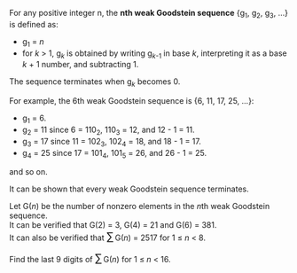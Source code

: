 <p>
For any positive integer n, the <b>nth weak Goodstein sequence</b> {g<sub>1</sub>, g<sub>2</sub>, g<sub>3</sub>, ...} is defined as:
</p><ul><li> g<sub>1</sub> = <var>n</var>
</li><li> for <var>k</var> &gt; 1, g<sub><var>k</var></sub> is obtained by writing g<sub><var>k</var>-1</sub> in base <var>k</var>, interpreting it as a base <var>k</var> + 1 number, and subtracting 1.
</li></ul>
The sequence terminates when g<sub><var>k</var></sub> becomes 0.

<p>
For example, the 6th weak Goodstein sequence is {6, 11, 17, 25, ...}:
</p><ul><li> g<sub>1</sub> = 6.
</li><li> g<sub>2</sub> = 11 since 6 = 110<sub>2</sub>, 110<sub>3</sub> = 12, and 12 - 1 = 11.
</li><li> g<sub>3</sub> = 17 since 11 = 102<sub>3</sub>, 102<sub>4</sub> = 18, and 18 - 1 = 17.
</li><li> g<sub>4</sub> = 25 since 17 = 101<sub>4</sub>, 101<sub>5</sub> = 26, and 26 - 1 = 25.
</li></ul>
and so on.

<p>
It can be shown that every weak Goodstein sequence terminates.
</p>
<p>
Let G(<var>n</var>) be the number of nonzero elements in the <var>n</var>th weak Goodstein sequence.<br />
It can be verified that G(2) = 3, G(4) = 21 and G(6) = 381.<br />
It can also be verified that <span style="font-size:larger;"><span style="font-size:larger;">∑</span></span> G(<var>n</var>) = 2517 for 1 ≤ <var>n</var> &lt; 8.
</p>
<p>
Find the last 9 digits of <span style="font-size:larger;"><span style="font-size:larger;">∑</span></span> G(<var>n</var>) for 1 ≤ <var>n</var> &lt; 16.
</p>
